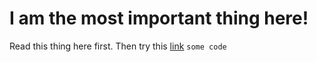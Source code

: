 # I am the most important thing here!
Read this thing here first.
Then try this [link](http://www.visir.is)
`some code`
